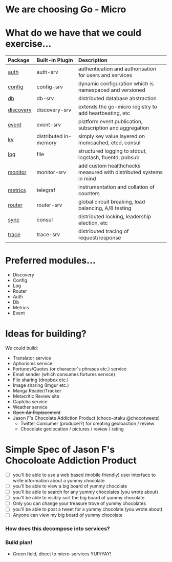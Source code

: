 # We are choosing Go - Micro

# What do we have that we could exercise...

| Package                                                               | Built-in Plugin       | Description                                                       |
|:----------------------------------------------------------------------|:----------------------|:------------------------------------------------------------------|
| [auth](https://godoc.org/github.com/micro/go-platform/auth)           | auth-srv              | authentication and authorisation for users and services           |
| [config](https://godoc.org/github.com/micro/go-platform/config)       | config-srv            | dynamic configuration which is namespaced and versioned           |
| [db](https://godoc.org/github.com/micro/go-platform/db)               | db-srv                | distributed database abstraction                                  |
| [discovery](https://godoc.org/github.com/micro/go-platform/discovery) | discovery-srv         | extends the go-micro registry to add heartbeating, etc            |
| [event](https://godoc.org/github.com/micro/go-platform/event)         | event-srv             | platform event publication, subscription and aggregation          |
| [kv](https://godoc.org/github.com/micro/go-platform/kv)               | distributed in-memory | simply key value layered on memcached, etcd, consul               |
| [log](https://godoc.org/github.com/micro/go-platform/log)             | file                  | structured logging to stdout, logstash, fluentd, pubsub           |
| [monitor](https://godoc.org/github.com/micro/go-platform/monitor)     | monitor-srv           | add custom healthchecks measured with distributed systems in mind |
| [metrics](https://godoc.org/github.com/micro/go-platform/metrics)     | telegraf              | instrumentation and collation of counters                         |
| [router](https://godoc.org/github.com/micro/go-platform/router)       | router-srv            | global circuit breaking, load balancing, A/B testing              |
| [sync](https://godoc.org/github.com/micro/go-platform/sync)           | consul                | distributed locking, leadership election, etc                     |
| [trace](https://godoc.org/github.com/micro/go-platform/trace)         | trace-srv             | distributed tracing of request/response                           |

# Preferred modules...

- Discovery
- Config
- Log
- Router
- Auth
- Db
- Metrics
- Event

# Ideas for building?

We could build:

- Translator service
- Aphorisms service
- Fortunes/Quotes (or character's phrases etc.) service
- Email sender (which consumes fortures service)
- File sharing (dropbox etc.)
- Image sharing (Imgur etc.)
- Manga Reader/Tracker
- Metacritic Review site
- Captcha service
- Weather service
- ~~Open Air Replacement~~
- Jason F's Chocolate Addiction Product (choco-otaku @chocotweets)
    - Twitter Consumer (producer?) for creating geoloaction / review
    - Chocolate geolocation / pictures / review / rating

# Simple Spec of Jason F's Chocoloate Addiction Product

- [ ] you'll be able to use a web based (mobile friendly) user interface to write information about a yummy chocolate
- [ ] you'll be able to view a big board of yummy chocolate
- [ ] you'll be able to search for any yummy chocolates (you wrote about)
- [ ] you'll be able to visibly sort the big board of yummy chocolate
- [ ] Only you can change your treasure trove of yummy chocolates
- [ ] you'll be able to post a tweet for a yummy chocolate (you wrote about)
- [ ] Anyone can view my big board of yummy chocolate

### How does this decompose into services?


### Build plan!

- Green field, direct to micro-services YUP/YAY!

